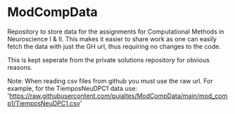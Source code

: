 # ModCompData

Repository to store data for the assignments for Computational Methods in Neuroscience I & II. This makes it easier to share work as one can easily fetch the data with just the GH url, thus requiring no changes to the code.

This is kept seperate from the private solutions repository for obvious reasons.

Note: When reading csv files from github you must use the raw url. For example, for the TiemposNeuDPC1 data use: 'https://raw.githubusercontent.com/pujaltes/ModCompData/main/mod_comp1/TiemposNeuDPC1.csv'
